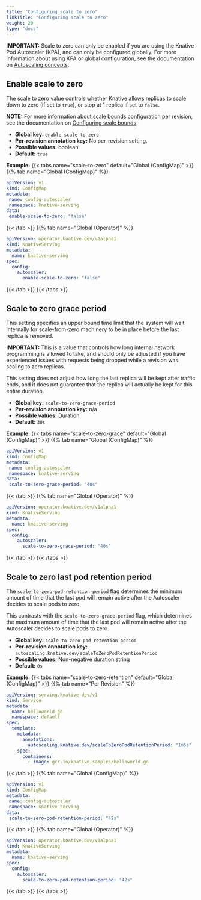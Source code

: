 ```yaml
---
title: "Configuring scale to zero"
linkTitle: "Configuring scale to zero"
weight: 20
type: "docs"
---
```


**IMPORTANT:** Scale to zero can only be enabled if you are using the Knative Pod Autoscaler (KPA), and can only be configured globally. For more information about using KPA or global configuration, see the documentation on [Autoscaling concepts](./autoscaling-concepts.md).

## Enable scale to zero

The scale to zero value controls whether Knative allows replicas to scale down to zero (if set to `true`), or stop at 1 replica if set to `false`.

**NOTE:** For more information about scale bounds configuration per revision, see the documentation on [Configuring scale bounds](./scale-bounds.md).

* **Global key:** `enable-scale-to-zero`
* **Per-revision annotation key:** No per-revision setting.
* **Possible values:** boolean
* **Default:** `true`

**Example:**
{{< tabs name="scale-to-zero" default="Global (ConfigMap)" >}}
{{% tab name="Global (ConfigMap)" %}}
```yaml
apiVersion: v1
kind: ConfigMap
metadata:
 name: config-autoscaler
 namespace: knative-serving
data:
 enable-scale-to-zero: "false"
```
{{< /tab >}}
{{% tab name="Global (Operator)" %}}
```yaml
apiVersion: operator.knative.dev/v1alpha1
kind: KnativeServing
metadata:
  name: knative-serving
spec:
  config:
    autoscaler:
      enable-scale-to-zero: "false"
```
{{< /tab >}}
{{< /tabs >}}

## Scale to zero grace period

This setting specifies an upper bound time limit that the system will wait internally for scale-from-zero machinery to be in place before the last replica is removed.

**IMPORTANT:** This is a value that controls how long internal network programming is allowed to take, and should only be adjusted if you have experienced issues with requests being dropped while a revision was scaling to zero replicas.

This setting does not adjust how long the last replica will be kept after traffic ends, and it does not guarantee that the replica will actually be kept for this entire duration.

* **Global key:** `scale-to-zero-grace-period`
* **Per-revision annotation key:** n/a
* **Possible values:** Duration
* **Default:** `30s`

**Example:**
{{< tabs name="scale-to-zero-grace" default="Global (ConfigMap)" >}}
{{% tab name="Global (ConfigMap)" %}}
```yaml
apiVersion: v1
kind: ConfigMap
metadata:
 name: config-autoscaler
 namespace: knative-serving
data:
 scale-to-zero-grace-period: "40s"
```
{{< /tab >}}
{{% tab name="Global (Operator)" %}}
```yaml
apiVersion: operator.knative.dev/v1alpha1
kind: KnativeServing
metadata:
  name: knative-serving
spec:
  config:
    autoscaler:
      scale-to-zero-grace-period: "40s"
```
{{< /tab >}}
{{< /tabs >}}


## Scale to zero last pod retention period

The `scale-to-zero-pod-retention-period` flag determines the minimum amount of time that the last pod will remain active after the Autoscaler decides to scale pods to zero.

This contrasts with the `scale-to-zero-grace-period` flag, which determines the maximum amount of time that the last pod will remain active after the Autoscaler decides to scale pods to zero.

* **Global key:** `scale-to-zero-pod-retention-period`
* **Per-revision annotation key:** `autoscaling.knative.dev/scaleToZeroPodRetentionPeriod`
* **Possible values:** Non-negative duration string
* **Default:** `0s`

**Example:**
{{< tabs name="scale-to-zero-retention" default="Global (ConfigMap)" >}}
{{% tab name="Per Revision" %}}
```yaml
apiVersion: serving.knative.dev/v1
kind: Service
metadata:
  name: helloworld-go
  namespace: default
spec:
  template:
    metadata:
      annotations:
        autoscaling.knative.dev/scaleToZeroPodRetentionPeriod: "1m5s"
    spec:
      containers:
        - image: gcr.io/knative-samples/helloworld-go
```
{{< /tab >}}
{{% tab name="Global (ConfigMap)" %}}
```yaml
apiVersion: v1
kind: ConfigMap
metadata:
 name: config-autoscaler
 namespace: knative-serving
data:
 scale-to-zero-pod-retention-period: "42s"
```
{{< /tab >}}
{{% tab name="Global (Operator)" %}}
```yaml
apiVersion: operator.knative.dev/v1alpha1
kind: KnativeServing
metadata:
  name: knative-serving
spec:
  config:
    autoscaler:
      scale-to-zero-pod-retention-period: "42s"
```
{{< /tab >}}
{{< /tabs >}}

